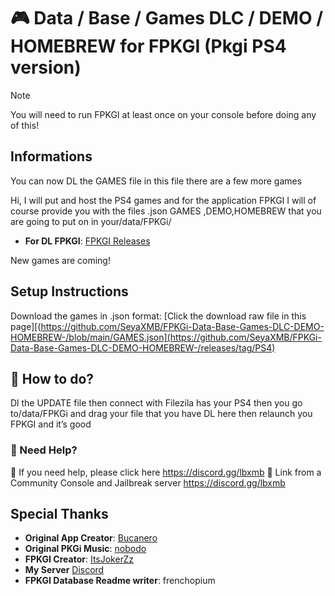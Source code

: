 # 🎮 Data / Base / Games DLC / DEMO / HOMEBREW for FPKGI (Pkgi PS4 version)

> [!NOTE]
> You will need to run FPKGI at least once on your console before doing any of this!

## Informations
You can now DL the GAMES file in this file there are a few more games

Hi, I will put and host the PS4 games and for the application FPKGI I will of course provide you with the files .json GAMES ,DEMO,HOMEBREW that you are going to put on in your/data/FPKGi/

- **For DL FPKGI**: [FPKGI Releases](https://github.com/ItsJokerZz/FPKGi/releases)

New games are coming!

## Setup Instructions
Download the games in .json format: [Click the download raw file in this page][(https://github.com/SeyaXMB/FPKGi-Data-Base-Games-DLC-DEMO-HOMEBREW-/blob/main/GAMES.json](https://github.com/SeyaXMB/FPKGi-Data-Base-Games-DLC-DEMO-HOMEBREW-/releases/tag/PS4)

## 🧭 How to do?
Dl the UPDATE file then connect with Filezila has your PS4 then you go to/data/FPKGi and drag your file that you have DL here then relaunch you FPKGI and it’s good

### 🚧 Need Help?
🚨 If you need help, please click here https://discord.gg/lbxmb
🔗 Link from a Community Console and Jailbreak server https://discord.gg/lbxmb

## Special Thanks
- **Original App Creator**: [Bucanero](https://www.github.com/bucanero)
- **Original PKGi Music**: [nobodo](https://www.github.com/nobodo)
- **FPKGI Creator**: [ItsJokerZz](https://github.com/ItsJokerZz)
- **My Server** [Discord](https://discord.gg/Myz3jSrNPY)
- **FPKGI Database Readme writer**: frenchopium
